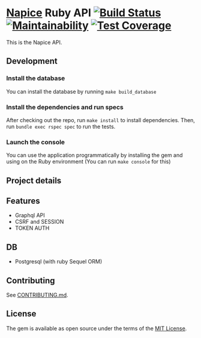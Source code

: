 # [Napice](http://napice.com) Ruby API [![Build Status](https://travis-ci.org/Napice/napice-ruby.svg?branch=master)](https://travis-ci.org/Napice/napice-ruby) [![Maintainability](https://api.codeclimate.com/v1/badges/e53c8b4e2454290843b4/maintainability)](https://codeclimate.com/github/Napice/napice-ruby/maintainability) [![Test Coverage](https://api.codeclimate.com/v1/badges/e53c8b4e2454290843b4/test_coverage)](https://codeclimate.com/github/Napice/napice-ruby/test_coverage)

This is the Napice API.

## Development

### Install the database

You can install the database by running `make build_database`

### Install the dependencies and run specs

After checking out the repo, run `make install` to install dependencies. Then, run `bundle exec rspec spec` to run the tests.

### Launch the console

You can use the application programmatically by installing the gem and using on the Ruby environment (You can run `make console` for this)

## Project details

## Features

* Graphql API
* CSRF and SESSION
* TOKEN AUTH

## DB

* Postgresql (with ruby Sequel ORM)

## Contributing

See [CONTRIBUTING.md](https://github.com/napice/napice-api/blob/master/CONTRIBUTING.md).

## License

The gem is available as open source under the terms of the [MIT License](http://opensource.org/licenses/MIT).
